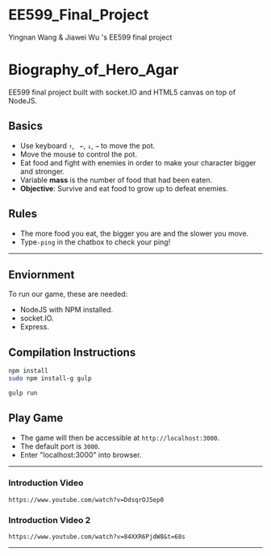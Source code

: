 # EE599_Final_Project
Yingnan Wang &amp; Jiawei Wu 's EE599 final project 

Biography_of_Hero_Agar
=========================

EE599 final project built with socket.IO and HTML5 canvas on top of NodeJS.

##  Basics
- Use keyboard `↑`,  ` ←`, `↓`,  `→` to move the pot.
- Move the mouse to control the pot.
- Eat food and fight with enemies in order to make your character bigger and stronger.
- Variable **mass** is the number of food that had been eaten.
- **Objective**: Survive and eat food to grow up to defeat enemies.

## Rules
- The more food you eat, the bigger you are and the slower you move.
- Type`-ping` in the chatbox to check your ping!

---

## Enviornment
To run our game, these are needed: 
- NodeJS with NPM installed.
- socket.IO.
- Express.


## Compilation Instructions
```bash
npm install
sudo npm install-g gulp

gulp run
```

## Play Game
- The game will then be accessible at `http://localhost:3000`. 
- The default port is `3000`.
- Enter "localhost:3000" into browser.

---

### Introduction Video
`https://www.youtube.com/watch?v=DdsqrOJ5ep0`

### Introduction Video 2
`https://www.youtube.com/watch?v=84XXR6PjdW8&t=68s`

---
